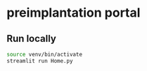 # preimplantation portal

## Run locally

```bash
source venv/bin/activate
streamlit run Home.py
```
